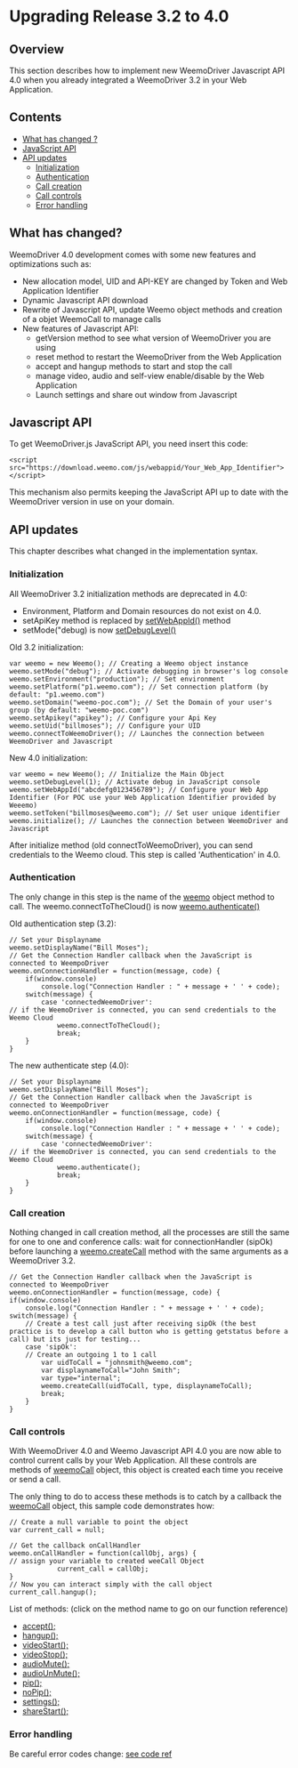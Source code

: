 # Upgrading Release 3.2 to 4.0

## Overview

This section describes how to implement new WeemoDriver Javascript API 4.0 when you already integrated a WeemoDriver 3.2 in your Web Application.

## Contents

* [What has changed ?](#what-has-changed)
* [JavaScript API](#javascript-api)
* [API updates](#api-updates)
    * [Initialization](#initialization)
    * [Authentication](#authentication)
    * [Call creation](#call-creation)
    * [Call controls](#call-controls)
    * [Error handling](#error-handling)

## What has changed?

WeemoDriver 4.0 development comes with some new features and optimizations such as:

- New allocation model, UID and API-KEY are changed by Token and Web Application Identifier
- Dynamic Javascript API download
- Rewrite of Javascript API, update Weemo object methods and creation of a objet WeemoCall to manage calls
- New features of Javascript API:
    - getVersion method to see what version of WeemoDriver you are using
    - reset method to restart the WeemoDriver from the Web Application
    - accept and hangup methods to start and stop the call
    - manage video, audio and self-view enable/disable by the Web Application
    - Launch settings and share out window from Javascript


## Javascript API

To get WeemoDriver.js JavaScript API, you need insert this code:

```
<script src="https://download.weemo.com/js/webappid/Your_Web_App_Identifier"></script>
```

This mechanism also permits keeping the JavaScript API up to date with the WeemoDriver version in use on your domain.

## API updates

This chapter describes what changed in the implementation syntax.

### Initialization 

All WeemoDriver 3.2 initialization methods are deprecated in 4.0:

- Environment, Platform and Domain resources do not exist on 4.0.
- setApiKey method is replaced by [setWebAppId()](http://docs.weemo.com/release/4.2/js/interface_weemo.html#a028ecf765e24e2057d21c38d395aae11123) method
- setMode("debug) is now [setDebugLevel()](http://docs.weemo.com/release/4.2/js/interface_weemo.html#a028ecf765e24e2057d21c38d395aae11543)

Old 3.2 initialization:

```
var weemo = new Weemo(); // Creating a Weemo object instance
weemo.setMode("debug"); // Activate debugging in browser's log console
weemo.setEnvironment("production"); // Set environment
weemo.setPlatform("p1.weemo.com"); // Set connection platform (by default: "p1.weemo.com")
weemo.setDomain("weemo-poc.com"); // Set the Domain of your user's group (by default: "weemo-poc.com")
weemo.setApikey("apikey"); // Configure your Api Key
weemo.setUid("billmoses"); // Configure your UID
weemo.connectToWeemoDriver(); // Launches the connection between WeemoDriver and Javascript
```

New 4.0 initialization:

```
var weemo = new Weemo(); // Initialize the Main Object
weemo.setDebugLevel(1); // Activate debug in JavaScript console
weemo.setWebAppId("abcdefg0123456789"); // Configure your Web App Identifier (For POC use your Web Application Identifier provided by Weeemo)
weemo.setToken("billmoses@weemo.com"); // Set user unique identifier
weemo.initialize(); // Launches the connection between WeemoDriver and Javascript 

```

After initialize method (old connectToWeemoDriver), you can send credentials to the Weemo cloud. This step is called 'Authentication' in 4.0. 

### Authentication

The only change in this step is the name of the [weemo](http://docs.weemo.com/release/4.2/js/interface_weemo.html) object method to call. The weemo.connectToTheCloud() is now [weemo.authenticate()](http://docs.weemo.com/release/4.2/js/interface_weemo.html#a9758a08760cfbb0f5ddc42af7ed87a20)

Old authentication step (3.2):

```
// Set your Displayname
weemo.setDisplayName("Bill Moses");
// Get the Connection Handler callback when the JavaScript is connected to WeempoDriver
weemo.onConnectionHandler = function(message, code) {
	if(window.console)
		console.log("Connection Handler : " + message + ' ' + code);
	switch(message) {
		case 'connectedWeemoDriver':
// if the WeemoDriver is connected, you can send credentials to the Weemo Cloud
			weemo.connectToTheCloud();
			break;
	}
}
```

The new authenticate step (4.0):

```
// Set your Displayname
weemo.setDisplayName("Bill Moses");
// Get the Connection Handler callback when the JavaScript is connected to WeempoDriver
weemo.onConnectionHandler = function(message, code) {
	if(window.console)
		console.log("Connection Handler : " + message + ' ' + code);
	switch(message) {
		case 'connectedWeemoDriver':
// if the WeemoDriver is connected, you can send credentials to the Weemo Cloud
			weemo.authenticate();
			break;
	}
}
```

### Call creation

Nothing changed in call creation method, all the processes are still the same for one to one and conference calls: wait for connectionHandler (sipOk) before launching a [weemo.createCall](http://docs.weemo.com/release/4.2/js/interface_weemo.html#ad053bf044f03d9edd544a75ee95c55a7) method with the same arguments as a WeemoDriver 3.2.

```
// Get the Connection Handler callback when the JavaScript is connected to WeempoDriver
weemo.onConnectionHandler = function(message, code) {
if(window.console)
    console.log("Connection Handler : " + message + ' ' + code);
switch(message) {
    // Create a test call just after receiving sipOk (the best practice is to develop a call button who is getting getstatus before a call) but its just for testing... 
    case 'sipOk':
    // Create an outgoing 1 to 1 call
        var uidToCall = "johnsmith@weemo.com";
        var displaynameToCall="John Smith";
        var type="internal";
        weemo.createCall(uidToCall, type, displaynameToCall);
        break;
    }
}
```

### Call controls

With WeemoDriver 4.0 and Weemo Javascript API 4.0 you are now able to control current calls by your Web Application. All these controls are methods of [weemoCall](http://docs.weemo.com/release/4.2/js/interface_weemo_call.html) object, this object is created each time you receive or send a call.

The only thing to do to access these methods is to catch by a callback the [weemoCall](http://docs.weemo.com/release/4.2/js/interface_weemo_call.html) object, this sample code demonstrates how:

```
// Create a null variable to point the object
var current_call = null;

// Get the callback onCallHandler
weemo.onCallHandler = function(callObj, args) {
// assign your variable to created weeCall Object
            current_call = callObj;
}
// Now you can interact simply with the call object
current_call.hangup();
```

List of methods: (click on the method name to go on our function reference)

* [accept();](http://docs.weemo.com/release/4.2/js/interface_weemo_call.html)
* [hangup();](http://docs.weemo.com/release/4.2/js/interface_weemo_call.html)
* [videoStart();](http://docs.weemo.com/release/4.2/js/interface_weemo_call.html)
* [videoStop();](http://docs.weemo.com/release/4.2/js/interface_weemo_call.html)
* [audioMute();](http://docs.weemo.com/release/4.2/js/interface_weemo_call.html)
* [audioUnMute();](http://docs.weemo.com/release/4.2/js/interface_weemo_call.html)
* [pip();](http://docs.weemo.com/release/4.2/js/interface_weemo_call.html)
* [noPip();](http://docs.weemo.com/release/4.2/js/interface_weemo_call.html)
* [settings();](http://docs.weemo.com/release/4.2/js/interface_weemo_call.html)
* [shareStart();](http://docs.weemo.com/release/4.2/js/interface_weemo_call.html)


### Error handling

Be careful error codes change: [see code ref](integration.md#error-codes) 